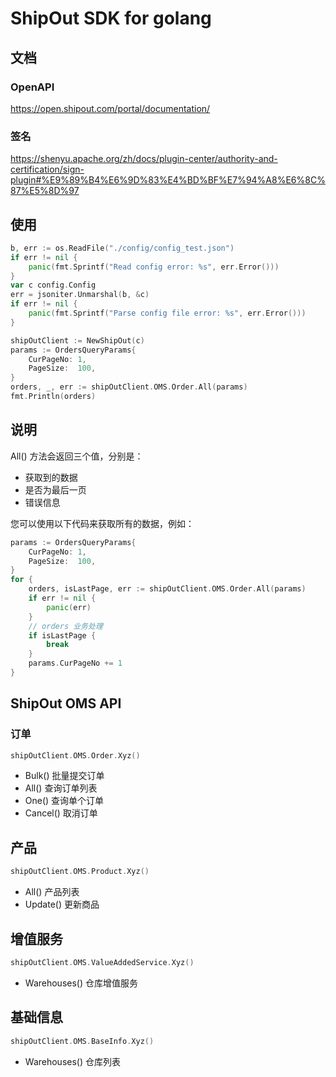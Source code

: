 ShipOut SDK for golang
======================

## 文档

### OpenAPI

https://open.shipout.com/portal/documentation/

### 签名

https://shenyu.apache.org/zh/docs/plugin-center/authority-and-certification/sign-plugin#%E9%89%B4%E6%9D%83%E4%BD%BF%E7%94%A8%E6%8C%87%E5%8D%97

## 使用

```go
b, err := os.ReadFile("./config/config_test.json")
if err != nil {
    panic(fmt.Sprintf("Read config error: %s", err.Error()))
}
var c config.Config
err = jsoniter.Unmarshal(b, &c)
if err != nil {
    panic(fmt.Sprintf("Parse config file error: %s", err.Error()))
}

shipOutClient := NewShipOut(c)
params := OrdersQueryParams{
    CurPageNo: 1,
    PageSize:  100,
}
orders, _, err := shipOutClient.OMS.Order.All(params)
fmt.Println(orders)
```

## 说明

All() 方法会返回三个值，分别是：

- 获取到的数据
- 是否为最后一页
- 错误信息

您可以使用以下代码来获取所有的数据，例如：
```go
params := OrdersQueryParams{
    CurPageNo: 1,
    PageSize:  100,
}
for {    
    orders, isLastPage, err := shipOutClient.OMS.Order.All(params)
    if err != nil {
        panic(err)	
    }
    // orders 业务处理
    if isLastPage {
        break
    }
    params.CurPageNo += 1
}
```

## ShipOut OMS API

### 订单

```go
shipOutClient.OMS.Order.Xyz()
```

- Bulk() 批量提交订单
- All() 查询订单列表
- One() 查询单个订单
- Cancel() 取消订单

## 产品

```go
shipOutClient.OMS.Product.Xyz()
```

- All() 产品列表
- Update() 更新商品

## 增值服务

```go
shipOutClient.OMS.ValueAddedService.Xyz()
```

- Warehouses() 仓库增值服务

## 基础信息

```go
shipOutClient.OMS.BaseInfo.Xyz()
```

- Warehouses() 仓库列表